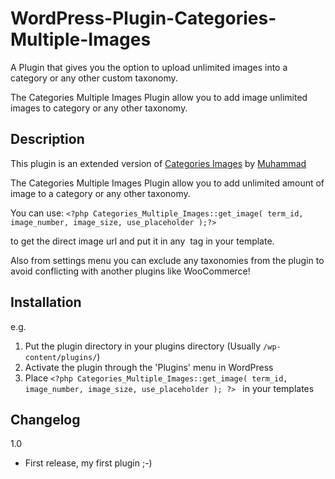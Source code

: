 # WordPress-Plugin-Categories-Multiple-Images
A Plugin that gives you the option to upload unlimited images into a category or any other custom taxonomy.


The Categories Multiple Images Plugin allow you to add image unlimited images to category or any other taxonomy.

## Description

This plugin is an extended version of [Categories Images](https://wordpress.org/plugins/categories-images/) by [Muhammad](https://profiles.wordpress.org/elzahlan/)

The Categories Multiple Images Plugin allow you to add unlimited amount of image to a category or any other taxonomy.

You can use: 
`<?php Categories_Multiple_Images::get_image( term_id, image_number, image_size, use_placeholder );?> `

to get the direct image url and put it in any <img> tag in your template.

Also from settings menu you can exclude any taxonomies from the plugin to avoid conflicting with another plugins like WooCommerce!

## Installation

e.g.

1. Put the plugin directory in your plugins directory (Usually `/wp-content/plugins/`)
2. Activate the plugin through the 'Plugins' menu in WordPress
3. Place `<?php Categories_Multiple_Images::get_image( term_id, image_number, image_size, use_placeholder ); ?> ` in your templates

## Changelog

1.0
* First release, my first plugin ;-)

